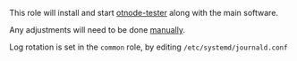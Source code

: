 This role will install and start [otnode-tester](https://github.com/Aescwine/otnode-tester) along with the main software.

Any adjustments will need to be done [manually](https://github.com/Aescwine/otnode-tester#usage).

Log rotation is set in the `common` role, by editing `/etc/systemd/journald.conf`
